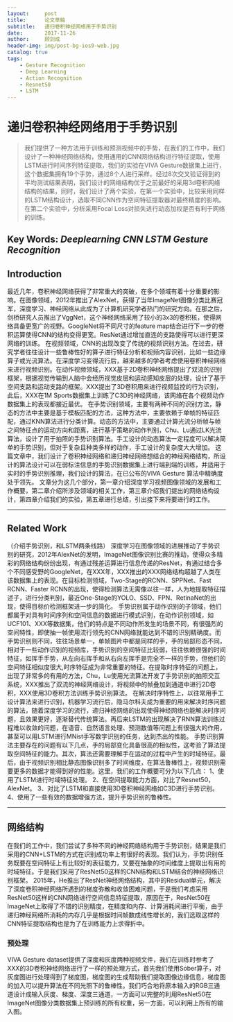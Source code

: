 ```yaml
---
layout:     post
title:      论文草稿
subtitle:   递归卷积神经网络用于手势识别
date:       2017-11-26
author:     顾剑成
header-img: img/post-bg-ios9-web.jpg
catalog: true
tags:
    - Gesture Recognition
    - Deep Learning
    - Action Recognition
    - Resnet50
    - LSTM
---
```


# 递归卷积神经网络用于手势识别
>我们提供了一种方法用于训练和预测视频中的手势，在我们的工作中，我们设计了一种神经网络结构，使用通用的CNN网络结构进行特征提取，使用LSTM进行时间序列特征提取，我们的实验在VIVA Gesture数据集上进行，这个数据集拥有19个手势，通过8个人进行采样。经过8次交叉验证得到的平均测试结果表明，我们设计的网络结构优于之前最好的采用3d卷积网络结构的结果，同时，我们设计了两个实验，在第一个实验中，比较采用同样的LSTM结构设计，选取不同CNN作为空间特征提取器对最终精度的影响。在第二个实验中，分析采用Focal Loss对损失进行动态加权是否有利于网络的训练。

## Key Words: *Deeplearning CNN LSTM Gesture Recognition*


## Introduction
最近几年，卷积神经网络获得了非常重大的突破，在多个领域有着十分重要的影响。在图像领域，2012年推出了AlexNet，获得了当年ImageNet图像分类比赛冠军，深度学习、神经网络从此成为了计算机研究学者热门的研究方向。在那之后，剑桥研究人员推出了VggNet，这个神经网络采用了较小的3x3的卷积核，使得网络具备更宽广的视野。GoogleNet将不同尺寸的feature map结合进行下一步的卷积运算使得CNN的结构变得更宽。ResNet通过增加直连的支路使得可以进行更深网络的训练。
在视频领域，CNN的出现改变了传统的视频识别方法。在过去，研究学者往往设计一些鲁棒性好的算子进行特征分析和视频内容识别，比如一些边缘算子或光流算法。在深度学习变得流行后，越来越多的学者考虑使用卷积神经网络来进行视频识别。在动作视频领域，XXX基于2D卷积神经网络提出了双流的识别框架，根据视觉传输到人脑中会经历视觉皮层和运动感知皮层的处理，设计了基于空间支路和运动支路的框架。XXX提出了3D卷积用来进行视频监控的行为识别，此后，XXX在1M Sports数据集上训练了C3D的神经网络，该网络在各个视频动作数据集上的表现都接近最优。
在手势识别领域，主要有两种不同的识别方法，静态的方法中主要是基于模板匹配的方法，这种方法中，主要依赖于单帧的特征匹配，通过KNN算法进行分类计算。动态的方法中，主要通过计算光流分析帧与帧之间特征点的运动方向和距离，进行基于策略的动作判别，Chu、Lu通过LK光流算法，设计了用于拍照的手势识别算法。手工设计的动态算法一定程度可以解决简单的手势识别，但对于复杂且种类多样的动作，手工设计的复杂度大大增加。
这篇文章中，我们设计了卷积神经网络和递归神经网络想结合的神经网络结构，所设计的算法设计可以在弱标注信息的手势识别数据集上进行端到端的训练，并适用于实时的手势识别推理，我们设计的算法，在已公布的VIVA Gesture 算法中精确度处于领先。
文章分为这几个部分，第一章介绍深度学习视频图像领域的发展和工作概要，第二章介绍所涉及领域的相关工作，第三章介绍我们提出的网络结构设计，第四章介绍我们的实验，第五章进行总结，引出接下来将要进行的工作。

***
## Related Work
（介绍手势识别，和LSTM两条线路）
深度学习在图像领域的进展推动了手势识别的研究，2012年AlexNet的发明，ImageNet图像识别比赛的推动，使得众多精彩的网络结构纷纷出现，有通过残差运算进行信息传递的ResNet，有通过结合多个不同感受野的GoogleNet，在XXX年，XXX推出的XXX网络结构超越了人类在该数据集上的表现。在目标检测领域，Two-Stage的RCNN、SPPNet、Fast RCNN、Faster RCNN的出现，使得检测算法无需像以往一样，人为地提取特征描述子，进行分类判别，最近One-Stage的YOLO、SSD、FPN、RetinaNet的出现，使得目标价检测框架进一步的简化。
手势识别属于动作识别的子领域，他们都属于对具有时间序列和空间信息的数据进行模式识别，在动作识别领域，如UCF101、XXX等数据集，他们的特点是不同动作所发生的场景不同，有很强烈的空间特性，即使抽一帧使用流行领先的CNN网络就能达到不错的识别精确度。而手势识别则不同，往往场景单一，单帧图片中都是同样的手，手的局部形态不同，相对于一些动作识别的视频库，手势识别的空间特征比较弱，往往依赖很强的时间特征，如挥手手势，从左向右挥手和从右向左挥手是完全不一样的手势，但他们的空间特征相似度很大,时序特征成为非常重要的特征。在提取时序特征的问题上，出现了非常多的有用的方法，Chu，Lu使用光流算法开发了手势识别的拍照交互系统，XXX推出了双流的神经网络设计，将视频中的帧叠加到通道中进行2D卷积，XXX使用3D卷积方法训练手势识别算法。
在解决时序特性上，以往常用手工设计算法来进行识别，机器学习流行后，隐马尔科夫成为重要的用来解决时序问题的算法，随着深度学习的流行，递归神经网络的出现使得神经网络也能解决时序问题，且效果更好，逐渐替代传统算法。再后来LSTM的出现解决了RNN算法训练过程难以收敛的问题，在语音、自然语言处理、预测数值等问题上有很强大的作用，甚至可以用LSTM进行MNist手写数字识别的任务，达到杰出的性能。
手势识别算法主要存在的问题有以下几点，手的局部变化具备很高的相似性，这考验了算法提取空间特征的能力。其次，算法还需要理解手在运动的过程中产生的时域特征。最后，由于视频识别相比静态图像识别多了时间维度，在算法鲁棒性上，视频识别需要更多的数据才能得到好的性能。这里，我们的工作概要可分为以下几点：
1、使用了LSTM进行时域特征处理。
2、在空间提取能力方面，对比了Resnet50，AlexNet。
3、对比了LSTM和直接使用3D卷积神经网络如C3D进行手势识别。
4、使用了一些有效的数据增强方法，提升手势识别的鲁棒性。

***

## 网络结构
在我们的工作中，我们尝试了多种不同的神经网络结构用于手势识别，结果是我们采用的CNN+LSTM的方式在识别成功率上有很好的表现。我们认为，手势识别任务既要在空间特征上有比较好的表征能力，又要在抽象的时间维度上提取出有用的时域特征。于是我们采用了ResNet50这样的CNN结构和LSTM结合的神经网络识别框架。
2015年，He推出了ResNet神经网络结构，其中的Residual单元，解决了深度卷积神经网络所遇到的梯度弥散和收敛困难问题，于是我们考虑采用ResNet50这样的CNN网络进行空间信息特征提取，原因在于，ResNet50在ImageNet上取得了不错的识别精度，在精度和内存、计算消耗间进行平衡，由于递归神经网络所消耗的内存几乎是根据时间帧数成线性增长的，我们选取这样的CNN特征提取结构也是为了在训练能力上求得折中。
### 预处理
VIVA Gesture dataset提供了深度和灰度两种视频文件，我们在训练时参考了XXX的3D卷积神经网络进行了一样的预处理方式，首先我们使用Sober算子，对灰度图进行处理得到了梯度图，梯度图的生成帮助我们提取图像边缘信息，梯度图的加入可以提升算法在不同光照下的鲁棒性。我们巧合地将原本输入的RGB三通道设计成输入灰度、梯度、深度三通道，一方面可以完整的利用ResNet50在ImageNet图像分类数据集上预训练的所有权重，另一方面，可以利用上所有的输入图。
